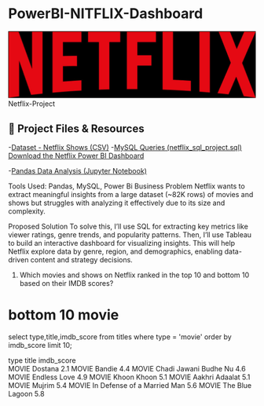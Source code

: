 # PowerBI-NITFLIX-Dashboard

<img src="nitflix_logo.png" alt="Dashboard" width="600">
Netflix-Project



## 🔗 Project Files & Resources

 -[Dataset - Netflix Shows (CSV)](https://github.com/26tanisha/Power_BI-NITFLIX-Dashboard/blob/main/titles.csv)
 -[MySQL Queries (netflix_sql_project.sql)](https://github.com/26tanisha/Power_BI-NITFLIX-Dashboard/blob/main/netflix_sql_project.sql)
  [Download the Netflix Power BI Dashboard](https://github.com/your-username/netflix-project/raw/main/netflix_project.pbix)

 -[Pandas Data Analysis (Jupyter Notebook)](https://github.com/26tanisha/Power_BI-NITFLIX-Dashboard/blob/main/netflix_project.ipynb)

Tools Used: Pandas, MySQL, Power Bi
Business Problem
Netflix wants to extract meaningful insights from a large dataset (~82K rows) of movies and shows but struggles with analyzing it effectively due to its size and complexity.

Proposed Solution
To solve this, I’ll use SQL for extracting key metrics like viewer ratings, genre trends, and popularity patterns. Then, I’ll use Tableau to build an interactive dashboard for visualizing insights. This will help Netflix explore data by genre, region, and demographics, enabling data-driven content and strategy decisions.


1. Which movies and shows on Netflix ranked in the top 10 and bottom 10 based on their IMDB scores?

# bottom 10 movie
select type,title,imdb_score 
from titles
where type = 'movie'
order by imdb_score
limit 10;

type  title   imdb_score    
MOVIE	Dostana	2.1
MOVIE	Bandie	4.4
MOVIE	Chadi Jawani Budhe Nu	4.6
MOVIE	Endless Love	4.9
MOVIE	Khoon Khoon	5.1
MOVIE	Aakhri Adaalat	5.1
MOVIE	Mujrim	5.4
MOVIE	In Defense of a Married Man	5.6
MOVIE	The Blue Lagoon	5.8
